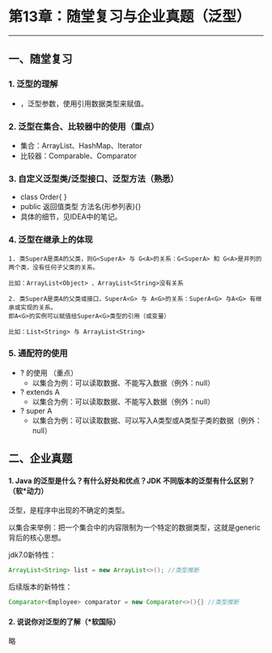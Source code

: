 # 第13章：随堂复习与企业真题（泛型）

***

## 一、随堂复习

### 1. 泛型的理解

- <E> ，泛型参数，使用引用数据类型来赋值。

### 2. 泛型在集合、比较器中的使用（重点）

- 集合：ArrayList、HashMap、Iterator
- 比较器：Comparable、Comparator

### 3. 自定义泛型类/泛型接口、泛型方法（熟悉）

- class Order<T>{ }
- public <E> 返回值类型 方法名(形参列表){}
- 具体的细节，见IDEA中的笔记。

### 4. 泛型在继承上的体现

```
1. 类SuperA是类A的父类，则G<SuperA> 与 G<A>的关系：G<SuperA> 和 G<A>是并列的两个类，没有任何子父类的关系。

比如：ArrayList<Object> 、ArrayList<String>没有关系

2. 类SuperA是类A的父类或接口，SuperA<G> 与 A<G>的关系：SuperA<G> 与A<G> 有继承或实现的关系。
即A<G>的实例可以赋值给SuperA<G>类型的引用（或变量）

比如：List<String> 与 ArrayList<String>
```

### 5. 通配符的使用

- ? 的使用 （重点）
  - 以集合为例：可以读取数据、不能写入数据（例外：null）
- ? extends A
  - 以集合为例：可以读取数据、不能写入数据（例外：null）
- ? super A
  - 以集合为例：可以读取数据、可以写入A类型或A类型子类的数据（例外：null）



## 二、企业真题

#### 1. Java 的泛型是什么？有什么好处和优点？JDK 不同版本的泛型有什么区别？（软*动力）

泛型，是程序中出现的不确定的类型。

以集合来举例：把一个集合中的内容限制为一个特定的数据类型，这就是generic背后的核心思想。



jdk7.0新特性：

```java
ArrayList<String> list = new ArrayList<>(); //类型推断
```

后续版本的新特性：

```java
Comparator<Employee> comparator = new Comparator<>(){} //类型推断
```



#### 2. 说说你对泛型的了解（*软国际）

略